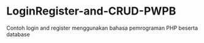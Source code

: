 # LoginRegister-and-CRUD-PWPB
Contoh login and register menggunakan bahasa pemrograman PHP
beserta database
